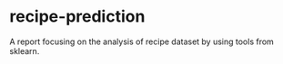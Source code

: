 # recipe-prediction
A report focusing on the analysis of recipe dataset by using tools from sklearn.
